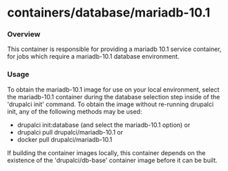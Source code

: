 containers/database/mariadb-10.1
====

### Overview

This container is responsible for providing a mariadb 10.1 service container,
for jobs which require a mariadb-10.1 database environment.

### Usage

To obtain the mariadb-10.1 image for use on your local environment, select the
mariadb-10.1 container during the database selection step inside of the
'drupalci init' command.  To obtain the image without re-running drupalci init,
any of the following methods may be used:
- drupalci init:database (and select the mariadb-10.1 option)
  or
- drupalci pull drupalci/mariadb-10.1
  or
- docker pull drupalci/mariadb-10.1

If building the container images locally, this container depends on the
existence of the 'drupalci/db-base' container image before it can be built.
